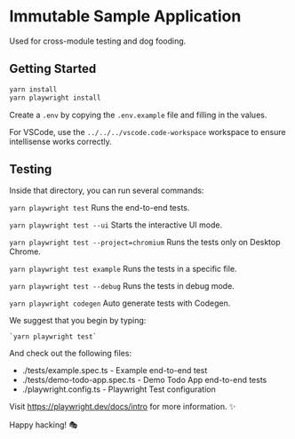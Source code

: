 # Immutable Sample Application

Used for cross-module testing and dog fooding.

## Getting Started

```bash
yarn install
yarn playwright install
```

Create a `.env` by copying the `.env.example` file and filling in the values.

For VSCode, use the `../../../vscode.code-workspace` workspace to ensure intellisense works correctly.

## Testing

Inside that directory, you can run several commands:

  `yarn playwright test`
    Runs the end-to-end tests.

  `yarn playwright test --ui`
    Starts the interactive UI mode.

  `yarn playwright test --project=chromium`
    Runs the tests only on Desktop Chrome.

  `yarn playwright test example`
    Runs the tests in a specific file.

  `yarn playwright test --debug`
    Runs the tests in debug mode.

  `yarn playwright codegen`
    Auto generate tests with Codegen.

We suggest that you begin by typing:

    `yarn playwright test`

And check out the following files:
  - ./tests/example.spec.ts - Example end-to-end test
  - ./tests/demo-todo-app.spec.ts - Demo Todo App end-to-end tests
  - ./playwright.config.ts - Playwright Test configuration

Visit https://playwright.dev/docs/intro for more information. ✨

Happy hacking! 🎭
